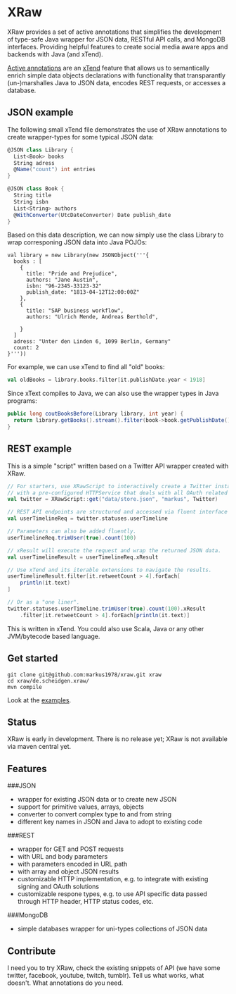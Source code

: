 # XRaw
XRaw provides a set of active annotations that simplifies the development of type-safe Java wrapper for JSON data, RESTful API calls, and MongoDB interfaces. Providing helpful features to create social media aware apps and backends with Java (and xTend).

[Active annotations](http://www.eclipse.org/xtend/documentation/204_activeannotations.html) are an [xTend](http://www.eclipse.org/xtend/index.html) feature that allows us to semantically enrich simple data objects declarations with functionality that transparantly (un-)marshalles Java to JSON data, encodes REST requests, or accesses a database.

## JSON example
The following small xTend file demonstrates the use of XRaw annotations to create wrapper-types for some typical JSON data:
```scala
@JSON class Library {
  List<Book> books
  String adress
  @Name("count") int entries
}

@JSON class Book {
  String title
  String isbn
  List<String> authors
  @WithConverter(UtcDateConverter) Date publish_date
}
```

Based on this data description, we can now simply use the class Library to wrap corresponing JSON data into Java POJOs:
```
val library = new Library(new JSONObject('''{
  books : [
    {
      title: "Pride and Prejudice",
      authors: "Jane Austin",
      isbn: "96-2345-33123-32"
      publish_date: "1813-04-12T12:00:00Z"
    },
    {
      title: "SAP business workflow",
      authors: "Ulrich Mende, Andreas Berthold",
      
    }
  ]
  adress: "Unter den Linden 6, 1099 Berlin, Germany"
  count: 2
}'''))
```

For example, we can use xTend to find all "old" books:
```scala
val oldBooks = library.books.filter[it.publishDate.year < 1918]
```

Since xText compiles to Java, we can also use the wrapper types in Java programs:
```java
public long coutBooksBefore(Library library, int year) {
  return library.getBooks().stream().filter(book->book.getPublishDate().getYear() < year).count();
}
```

## REST example
This is a simple "script" written based on a Twitter API wrapper created with XRaw.
```scala
// For starters, use XRawScript to interactively create a Twitter instance 
// with a pre-configured HTTPService that deals with all OAuth related issues.
val twitter = XRawScript::get("data/store.json", "markus", Twitter)

// REST API endpoints are structured and accessed via fluent interface
val userTimelineReq = twitter.statuses.userTimeline

// Parameters can also be added fluently.
userTimelineReq.trimUser(true).count(100)

// xResult will execute the request and wrap the returned JSON data.
val userTimelineResult = userTimelineReq.xResult

// Use xTend and its iterable extensions to navigate the results.
userTimelineResult.filter[it.retweetCount > 4].forEach[
	println(it.text)
]	

// Or as a "one liner".
twitter.statuses.userTimeline.trimUser(true).count(100).xResult
    .filter[it.retweetCount > 4].forEach[println(it.text)]
```
This is written in xTend. You could also use Scala, Java or any other JVM/bytecode based language.

## Get started
```
git clone git@github.com:markus1978/xraw.git xraw
cd xraw/de.scheidgen.xraw/
mvn compile
```

Look at the [examples](https://github.com/markus1978/xraw/tree/master/de.scheidgen.xraw.examples/src/main/java/de/scheidgen/xraw/examples).

## Status
XRaw is early in development. There is no release yet; XRaw is not available via maven central yet.

## Features
###JSON
- wrapper for existing JSON data or to create new JSON
- support for primitive values, arrays, objects
- converter to convert complex type to and from string
- different key names in JSON and Java to adopt to existing code

###REST
- wrapper for GET and POST requests
- with URL and body parameters
- with parameters encoded in URL path
- with array and object JSON results
- customizable HTTP implementation, e.g. to integrate with existing signing and OAuth solutions
- customizable respone types, e.g. to use API specific data passed through HTTP header, HTTP status codes, etc.

###MongoDB
- simple databases wrapper for uni-types collections of JSON data

## Contribute
I need you to try XRaw, check the existing snippets of API (we have some twitter, facebook, youtube, twitch, tumblr). Tell us what works, what doesn't. What annotations do you need.
